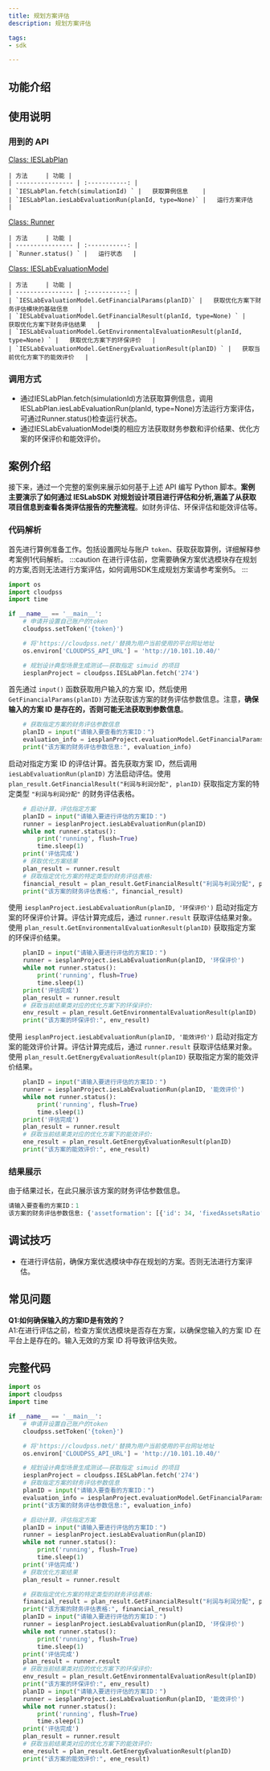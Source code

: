 ```yaml
---
title: 规划方案评估
description: 规划方案评估

tags:
- sdk

---
```


## 功能介绍

## 使用说明

### 用到的 API

[Class: IESLabPlan](../../../70-api/50-ieslab/index.md#class-ieslabsimulation) 

    | 方法     | 功能 | 
    | ---------------- | :-----------: | 
    | `IESLabPlan.fetch(simulationId) ` |   获取算例信息    |
    | `IESLabPlan.iesLabEvaluationRun(planId, type=None)` |   运行方案评估    |

[Class: Runner](../../../70-api/50-ieslab/index.md#class-ieslabsimulation) 

    | 方法     | 功能 | 
    | ---------------- | :-----------: | 
    | `Runner.status() ` |   运行状态   |
    
[Class: IESLabEvaluationModel](../../../70-api/50-ieslab/index.md#class-ieslabsimulation) 

    | 方法     | 功能 | 
    | ---------------- | :-----------: | 
    | `IESLabEvaluationModel.GetFinancialParams(planID)` |   获取优化方案下财务评估模块的基础信息   |
    | `IESLabEvaluationModel.GetFinancialResult(planId, type=None) ` |   获取优化方案下财务评估结果   |
    | `IESLabEvaluationModel.GetEnvironmentalEvaluationResult(planId, type=None) ` |   获取优化方案下的环保评价   |
    | `IESLabEvaluationModel.GetEnergyEvaluationResult(planID) ` |   获取当前优化方案下的能效评价   |


### 调用方式
+ 通过IESLabPlan.fetch(simulationId)方法获取算例信息，调用IESLabPlan.iesLabEvaluationRun(planId, type=None)方法运行方案评估，可通过Runner.status()检查运行状态。
+ 通过IESLabEvaluationModel类的相应方法获取财务参数和评价结果、优化方案的环保评价和能效评价。


## 案例介绍
接下来，通过一个完整的案例来展示如何基于上述 API 编写 Python 脚本。**案例主要演示了如何通过 IESLabSDK 对规划设计项目进行评估和分析,涵盖了从获取项目信息到查看各类评估报告的完整流程**。如财务评估、环保评估和能效评估等。



### 代码解析
首先进行算例准备工作。包括设置网址与账户 `token`、获取获取算例，详细解释参考案例1代码解析。
:::caution
在进行评估前，您需要确保方案优选模块存在规划的方案,否则无法进行方案评估，如何调用SDK生成规划方案请参考案例5。
:::
```python
import os
import cloudpss
import time

if __name__ == '__main__':
    # 申请并设置自己账户的token
    cloudpss.setToken('{token}')  

    # 将'https://cloudpss.net/'替换为用户当前使用的平台网址地址
    os.environ['CLOUDPSS_API_URL'] = 'http://10.101.10.40/'

    # 规划设计典型场景生成测试——获取指定 simuid 的项目
    iesplanProject = cloudpss.IESLabPlan.fetch('274')
```
首先通过 `input()` 函数获取用户输入的方案 ID，然后使用 `GetFinancialParams(planID)` 方法获取该方案的财务评估参数信息。注意，**确保输入的方案 ID 是存在的，否则可能无法获取到参数信息**。
```python
    # 获取指定方案的财务评估参数信息
    planID = input("请输入要查看的方案ID：")
    evaluation_info = iesplanProject.evaluationModel.GetFinancialParams(planID)
    print("该方案的财务评估参数信息:", evaluation_info) 
```      
启动对指定方案 ID 的评估计算。首先获取方案 ID，然后调用 `iesLabEvaluationRun(planID)` 方法启动评估。使用 `plan_result.GetFinancialResult("利润与利润分配", planID)` 获取指定方案的特定类型 `"利润与利润分配"` 的财务评估表格。
```python
    # 启动计算，评估指定方案
    planID = input("请输入要进行评估的方案ID：")
    runner = iesplanProject.iesLabEvaluationRun(planID)
    while not runner.status():
        print('running', flush=True)
        time.sleep(1)
    print('评估完成')
    # 获取优化方案结果
    plan_result = runner.result
    # 获取指定优化方案的特定类型的财务评估表格:
    financial_result = plan_result.GetFinancialResult("利润与利润分配", planID)
    print("该方案的财务评估表格:", financial_result)
```    
使用 `iesplanProject.iesLabEvaluationRun(planID, '环保评价')` 启动对指定方案的环保评价计算。评估计算完成后，通过 `runner.result` 获取评估结果对象。使用 `plan_result.GetEnvironmentalEvaluationResult(planID)` 获取指定方案的环保评价结果。

```python
    planID = input("请输入要进行评估的方案ID：")
    runner = iesplanProject.iesLabEvaluationRun(planID, '环保评价')
    while not runner.status():
        print('running', flush=True)
        time.sleep(1)
    print('评估完成')
    plan_result = runner.result
    # 获取当前结果类对应的优化方案下的环保评价:
    env_result = plan_result.GetEnvironmentalEvaluationResult(planID)
    print("该方案的环保评价:", env_result)    
```
使用 `iesplanProject.iesLabEvaluationRun(planID, '能效评价')` 启动对指定方案的能效评价计算。评估计算完成后，通过 `runner.result` 获取评估结果对象。使用 `plan_result.GetEnergyEvaluationResult(planID)` 获取指定方案的能效评价结果。
```python
    planID = input("请输入要进行评估的方案ID：")
    runner = iesplanProject.iesLabEvaluationRun(planID, '能效评价')
    while not runner.status():
        print('running', flush=True)
        time.sleep(1)
    print('评估完成')
    plan_result = runner.result
    # 获取当前结果类对应的优化方案下的能效评价:
    ene_result = plan_result.GetEnergyEvaluationResult(planID)
    print("该方案的能效评价:", ene_result) 
```

### 结果展示
由于结果过长，在此只展示该方案的财务评估参数信息。
```python
请输入要查看的方案ID：1
该方案的财务评估参数信息: {'assetformation': [{'id': 34, 'fixedAssetsRatio': '95', 'residualRrate': '5', 'depreciationPeriod': '15', 'reimbursementPeriod': '5', 'simu': 274, 'planId': 1}], 'productioncost': [{'id': 24, 'capacity': '4', 'annualSalary': '8', 'welfareFactor': '0', 'insuranceRate': '0.25', 'materialsExpenses': '5.0', 'otherExpenses': '1.0', 'simu': 274, 'planId': 1}], 'workingcapitalandfinancialexpenses': [{'id': 23, 'workingCapitalLoanRatio': '70', 'interestRateAndWorkingCapital': '4', 'annualARCirculationTimes': '12', 'annualStockCirculationTimes': '12', 'annualCashCirculationTimes': '12', 'annualAPCirculationTimes': '12', 'simu': 274, 'planId': 1}], 'projectcalculation': [{'id': 27, 'electricityVATRate': '18', 'steamSaleVATRate': '12', 'hotColdVATRate': '12', 'fuelBoughtVATRate': '10', 'materialBoughtVATRate': '17', 'legalAccumulationFundRate': '10', 'aleatoricAccumulationFundRate': '0', 'educationFeePlus': '5', 'localEducationPlus': '2', 'cityMaintenanceConstructionTaxTate': '5', 'corporateIncomeTaxRate': '25', 'basicDiscountRate': '8', 'simu': 274, 'planId': 1}]}
```

## 调试技巧
+ 在进行评估前，确保方案优选模块中存在规划的方案。否则无法进行方案评估。

## 常见问题
**Q1:如何确保输入的方案ID是有效的？**  
A1:在进行评估之前，检查方案优选模块是否存在方案，以确保您输入的方案 ID 在平台上是存在的。输入无效的方案 ID 将导致评估失败。

## 完整代码
```python
import os
import cloudpss
import time

if __name__ == '__main__':
    # 申请并设置自己账户的token
    cloudpss.setToken('{token}')  

    # 将'https://cloudpss.net/'替换为用户当前使用的平台网址地址
    os.environ['CLOUDPSS_API_URL'] = 'http://10.101.10.40/'

    # 规划设计典型场景生成测试——获取指定 simuid 的项目
    iesplanProject = cloudpss.IESLabPlan.fetch('274')
    # 获取指定方案的财务评估参数信息
    planID = input("请输入要查看的方案ID：")
    evaluation_info = iesplanProject.evaluationModel.GetFinancialParams(planID)
    print("该方案的财务评估参数信息:", evaluation_info)    

    # 启动计算，评估指定方案
    planID = input("请输入要进行评估的方案ID：")
    runner = iesplanProject.iesLabEvaluationRun(planID)
    while not runner.status():
        print('running', flush=True)
        time.sleep(1)
    print('评估完成')
    # 获取优化方案结果
    plan_result = runner.result

    # 获取指定优化方案的特定类型的财务评估表格:
    financial_result = plan_result.GetFinancialResult("利润与利润分配", planID)
    print("该方案的财务评估表格:", financial_result) 
    planID = input("请输入要进行评估的方案ID：")
    runner = iesplanProject.iesLabEvaluationRun(planID, '环保评价')
    while not runner.status():
        print('running', flush=True)
        time.sleep(1)
    print('评估完成')
    plan_result = runner.result
    # 获取当前结果类对应的优化方案下的环保评价:
    env_result = plan_result.GetEnvironmentalEvaluationResult(planID)
    print("该方案的环保评价:", env_result)    
    planID = input("请输入要进行评估的方案ID：")
    runner = iesplanProject.iesLabEvaluationRun(planID, '能效评价')
    while not runner.status():
        print('running', flush=True)
        time.sleep(1)
    print('评估完成')
    plan_result = runner.result
    # 获取当前结果类对应的优化方案下的能效评价:
    ene_result = plan_result.GetEnergyEvaluationResult(planID)
    print("该方案的能效评价:", ene_result)  
```